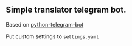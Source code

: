 Simple translator telegram bot.
---

Based on [python-telegram-bot](https://github.com/python-telegram-bot/python-telegram-bot)

Put custom settings to `settings.yaml`
